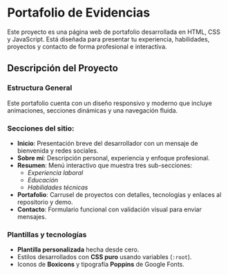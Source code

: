 # Portafolio de Evidencias

Este proyecto es una página web de portafolio desarrollada en HTML, CSS y JavaScript. Está diseñada para presentar tu experiencia, habilidades, proyectos y contacto de forma profesional e interactiva.

## Descripción del Proyecto

### Estructura General

Este portafolio cuenta con un diseño responsivo y moderno que incluye animaciones, secciones dinámicas y una navegación fluida.

### Secciones del sitio:

- **Inicio**: Presentación breve del desarrollador con un mensaje de bienvenida y redes sociales.
- **Sobre mí**: Descripción personal, experiencia y enfoque profesional.
- **Resumen**: Menú interactivo que muestra tres sub-secciones:
  - *Experiencia laboral*
  - *Educación*
  - *Habilidades técnicas*
- **Portafolio**: Carrusel de proyectos con detalles, tecnologías y enlaces al repositorio y demo.
- **Contacto**: Formulario funcional con validación visual para enviar mensajes.

### Plantillas y tecnologías

- **Plantilla personalizada** hecha desde cero.
- Estilos desarrollados con **CSS puro** usando variables (`:root`).
- Iconos de **Boxicons** y tipografía **Poppins** de Google Fonts.




